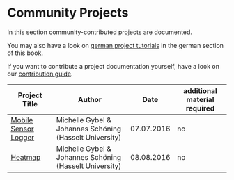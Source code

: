 # Community Projects

In this section community-contributed projects are documented.

You may also have a look on [german project tutorials](../../de/community_projekte/index.html) in the german section of this book.

If you want to contribute a project documentation yourself, have a look on our [contribution guide](../contributing.md).

| Project Title | Author | Date | additional material required |
|---------------|--------|------|---------------------|
| [Mobile Sensor Logger](Tutorial_ArduinoWeatherStation.md) | Michelle Gybel & Johannes Schöning (Hasselt University) | 07.07.2016 | no |
| [Heatmap](Tutorial_HeatmapCampusDiepenbeek.md) | Michelle Gybel & Johannes Schöning (Hasselt University) | 08.08.2016 | no |
